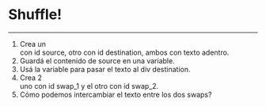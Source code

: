 # Shuffle!
___

1. Crea un <div> con id source, otro con id destination, ambos con texto adentro.
2. Guardá el contenido de source en una variable.
3. Usá la variable para pasar el texto al div destination.
4. Crea 2 <div> uno con id swap_1 y el otro con id swap_2.
5. Cómo podemos intercambiar el texto entre los dos swaps?	